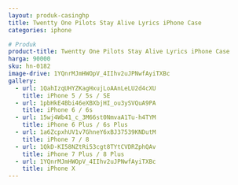 ```yaml
---
layout: produk-casinghp
title: Twentty One Pilots Stay Alive Lyrics iPhone Case
categories: iphone

# Produk
product-title: Twentty One Pilots Stay Alive Lyrics iPhone Case
harga: 90000
sku: hn-0182
image-drive: 1YQnrMJmHWOpV_4IIhv2uJPNwfAyiTXBc
gallery:
  - url: 1QahIzqUHYZKagHxujLoAAnLeLU2d4cXU
    title: iPhone 5 / 5s / SE
  - url: 1pbHkE4Bbi46eXBXbjHI_ou3ySVQuA9PA
    title: iPhone 6 / 6s
  - url: 15wj4Wb41_c_3M66st0NmvaA1Tu-h4TYM
    title: iPhone 6 Plus / 6s Plus
  - url: 1a6ZcpxhUV1v7GhneY6xBJ37539KNDutM
    title: iPhone 7 / 8
  - url: 1QkD-KI58NZtRi53cgt8TYtCVDRZphQAv
    title: iPhone 7 Plus / 8 Plus
  - url: 1YQnrMJmHWOpV_4IIhv2uJPNwfAyiTXBc
    title: iPhone X
---
```

